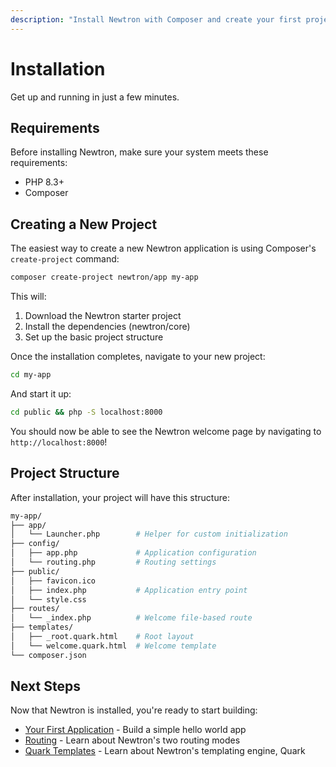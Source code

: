 ```yaml
---
description: "Install Newtron with Composer and create your first project. Supports PHP 8.3+ on any hosting platform."
---
```


# Installation

Get up and running in just a few minutes.

## Requirements

Before installing Newtron, make sure your system meets these requirements:

- PHP 8.3+
- Composer

## Creating a New Project

The easiest way to create a new Newtron application is using Composer's `create-project` command:

```bash
composer create-project newtron/app my-app
```

This will:

1. Download the Newtron starter project
2. Install the dependencies (newtron/core)
3. Set up the basic project structure

Once the installation completes, navigate to your new project:

```bash
cd my-app
```

And start it up:

```bash
cd public && php -S localhost:8000
```

You should now be able to see the Newtron welcome page by navigating to `http://localhost:8000`!

## Project Structure

After installation, your project will have this structure:

```bash
my-app/
├── app/
│   └── Launcher.php        # Helper for custom initialization
├── config/
│   ├── app.php             # Application configuration
│   └── routing.php         # Routing settings
├── public/
│   ├── favicon.ico
│   ├── index.php           # Application entry point
│   └── style.css
├── routes/
│   └── _index.php          # Welcome file-based route
├── templates/
│   ├── _root.quark.html    # Root layout
│   └── welcome.quark.html  # Welcome template
└── composer.json
```

## Next Steps

Now that Newtron is installed, you're ready to start building:

- [Your First Application](/getting-started/first-app) - Build a simple hello world app
- [Routing](/routing/introduction) - Learn about Newtron's two routing modes
- [Quark Templates](/quark/template-basics) - Learn about Newtron's templating engine, Quark
